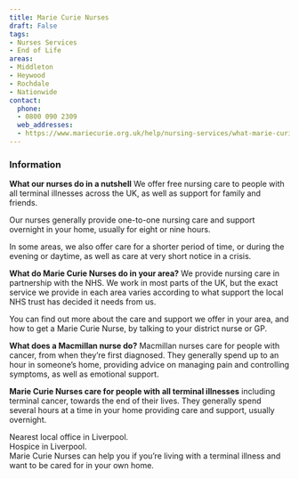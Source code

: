 ```yaml
---
title: Marie Curie Nurses
draft: False
tags:
- Nurses Services
- End of Life
areas:
- Middleton
- Heywood
- Rochdale
- Nationwide
contact:
  phone:
  - 0800 090 2309
  web_addresses:
  - https://www.mariecurie.org.uk/help/nursing-services/what-marie-curie-nurses-do
---
```


### Information
**What our nurses do in a nutshell**
We offer free nursing care to people with all terminal
 illnesses across the UK, as well as support for 
 family and friends. 

Our nurses generally provide one-to-one nursing care
and support overnight in your home, usually for eight
 or nine hours. 

In some areas, we also offer care for a shorter period
of time, or during the evening or daytime, as well as
care at very short notice in a crisis.

**What do Marie Curie Nurses do in your area?**
We provide nursing care in partnership with the NHS. 
We work in most parts of the UK, but the exact service 
we provide in each area varies according to what 
support the local NHS trust has decided it needs from 
us.

You can find out more about the care and support we
offer in your area, and how to get a Marie Curie 
Nurse, by talking to your district nurse or GP.

**What does a Macmillan nurse do?**
Macmillan nurses care for people with cancer, from 
when they’re first diagnosed. They generally spend up 
to an hour in someone’s home, providing advice on 
managing pain and controlling symptoms, as well as 
emotional support.

**Marie Curie Nurses care for people with all terminal 
illnesses** 
including terminal cancer, towards the end 
of their lives. They generally spend several hours at 
a time in your home providing care and support, 
usually overnight.

Nearest local office in Liverpool.  
Hospice in Liverpool.  
Marie Curie Nurses can help you if you’re living with
a terminal illness and want to be cared for in your 
own home.